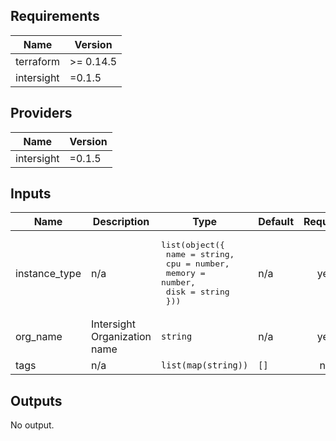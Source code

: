 

<!-- BEGINNING OF PRE-COMMIT-TERRAFORM DOCS HOOK -->
## Requirements

| Name | Version |
|------|---------|
| terraform | >= 0.14.5 |
| intersight | =0.1.5 |

## Providers

| Name | Version |
|------|---------|
| intersight | =0.1.5 |

## Inputs

| Name | Description | Type | Default | Required |
|------|-------------|------|---------|:--------:|
| instance\_type | n/a | <pre>list(object({<br>    name   = string,<br>    cpu    = number,<br>    memory = number,<br>    disk   = string<br>  }))</pre> | n/a | yes |
| org\_name | Intersight Organization name | `string` | n/a | yes |
| tags | n/a | `list(map(string))` | `[]` | no |

## Outputs

No output.

<!-- END OF PRE-COMMIT-TERRAFORM DOCS HOOK -->